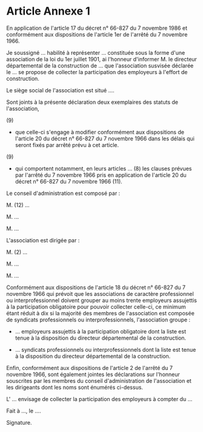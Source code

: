# Article Annexe 1

En application de l'article 17 du décret n° 66-827 du 7 novembre 1986 et conformément aux dispositions de l'article 1er de l'arrêté du 7 novembre 1966.

Je soussigné ... habilité à représenter ... constituée sous la forme d'une association de la loi du 1er juillet 1901, ai l'honneur d'informer M. le directeur départemental de la construction de ... que l'association susvisée déclarée le ... se propose de collecter la participation des employeurs à l'effort de construction.

Le siège social de l'association est situé ....

Sont joints à la présente déclaration deux exemplaires des statuts de l'association,

(9)

- que celle-ci s'engage à modifier conformément aux dispositions de l'article 20 du décret n° 66-827 du 7 novembre 1966 dans les délais qui seront fixés par arrêté prévu à cet article.

(9)

- qui comportent notamment, en leurs articles ... (8) les clauses prévues par l'arrêté du 7 novembre 1966 pris en application de l'article 20 du décret n° 66-827 du 7 novembre 1966 (11).

Le conseil d'administration est composé par :

M. (12) ...

M. ...

M. ...

L'association est dirigée par :

M. (2) ...

M. ...

M. ...

Conformément aux dispositions de l'article 18 du décret n° 66-827 du 7 novembre 1966 qui prévoit que les associations de caractère professionnel ou interprofessionnel doivent grouper au moins trente employeurs assujettis à la participation obligatoire pour pouvoir collecter celle-ci, ce minimum étant réduit à dix si la majorité des membres de l'association est composée de syndicats professionnels ou interprofessionnels, l'association groupe :

- ... employeurs assujettis à la participation obligatoire dont la liste est tenue à la disposition du directeur départemental de la construction.

- ... syndicats professionnels ou interprofessionnels dont la liste est tenue à la disposition du directeur départemental de la construction.

Enfin, conformément aux dispositions de l'article 2 de l'arrêté du 7 novembre 1966, sont également jointes les déclarations sur l'honneur souscrites par les membres du conseil d'administration de l'association et les dirigeants dont les noms sont énumérés ci-dessus.

L' ... envisage de collecter la participation des employeurs à compter du ...

Fait à ..., le ....

Signature.
